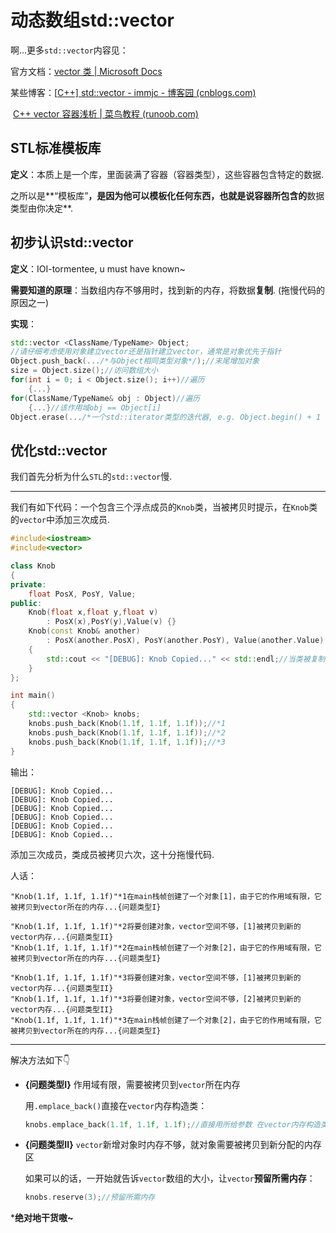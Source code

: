 # 动态数组std::vector

啊...更多`std::vector`内容见：

官方文档：[vector 类 | Microsoft Docs](https://docs.microsoft.com/zh-cn/cpp/standard-library/vector-class?view=msvc-170)

某些博客：[[C++\] std::vector - immjc - 博客园 (cnblogs.com)](https://www.cnblogs.com/immjc/p/7681173.html)

​					[C++ vector 容器浅析 | 菜鸟教程 (runoob.com)](https://www.runoob.com/w3cnote/cpp-vector-container-analysis.html)

## STL标准模板库

**定义**：本质上是一个库，里面装满了容器（容器类型），这些容器包含特定的数据.

​			之所以是**“模板库”**，是因为他可以模板化任何东西，也就是说容器所包含的**数据类型由你决定**.



## 初步认识std::vector

**定义**：IOI-tormentee, u must have known~

**需要知道的原理**：当数组内存不够用时，找到新的内存，将数据**复制**. (拖慢代码的原因之一)

**实现**：

```cpp
std::vector <ClassName/TypeName> Object;
//请仔细考虑使用对象建立vector还是指针建立vector，通常是对象优先于指针
Object.push_back(.../*与Object相同类型对象*/);//末尾增加对象
size = Object.size();//访问数组大小
for(int i = 0; i < Object.size(); i++)//遍历
	{...}
for(ClassName/TypeName& obj : Object)//遍历
	{...}//该作用域obj == Object[i]
Object.erase(.../*一个std::iterator类型的迭代器, e.g. Object.begin() + 1 */);//删除...位置
```



## 优化std::vector

我们首先分析为什么`STL`的`std::vector`慢.

------

我们有如下代码：一个包含三个浮点成员的`Knob`类，当被拷贝时提示，在`Knob`类的`vector`中添加三次成员.

```cpp
#include<iostream>
#include<vector>

class Knob
{
private:
	float PosX, PosY, Value;
public:
	Knob(float x,float y,float v)
		: PosX(x),PosY(y),Value(v) {}
	Knob(const Knob& another)
		: PosX(another.PosX), PosY(another.PosY), Value(another.Value)
	{
		std::cout << "[DEBUG]: Knob Copied..." << std::endl;//当类被复制时提示
	}
};

int main()
{
	std::vector <Knob> knobs;
	knobs.push_back(Knob(1.1f, 1.1f, 1.1f));//*1
	knobs.push_back(Knob(1.1f, 1.1f, 1.1f));//*2
	knobs.push_back(Knob(1.1f, 1.1f, 1.1f));//*3
}
```

输出：

```
[DEBUG]: Knob Copied...
[DEBUG]: Knob Copied...
[DEBUG]: Knob Copied...
[DEBUG]: Knob Copied...
[DEBUG]: Knob Copied...
[DEBUG]: Knob Copied...
```

添加三次成员，类成员被拷贝六次，这十分拖慢代码.

人话：

```
"Knob(1.1f, 1.1f, 1.1f)"*1在main栈帧创建了一个对象[1]，由于它的作用域有限，它被拷贝到vector所在的内存...{问题类型I}

"Knob(1.1f, 1.1f, 1.1f)"*2将要创建对象，vector空间不够，[1]被拷贝到新的vector内存...{问题类型II}
"Knob(1.1f, 1.1f, 1.1f)"*2在main栈帧创建了一个对象[2]，由于它的作用域有限，它被拷贝到vector所在的内存...{问题类型I}

"Knob(1.1f, 1.1f, 1.1f)"*3将要创建对象，vector空间不够，[1]被拷贝到新的vector内存...{问题类型II}
"Knob(1.1f, 1.1f, 1.1f)"*3将要创建对象，vector空间不够，[2]被拷贝到新的vector内存...{问题类型II}
"Knob(1.1f, 1.1f, 1.1f)"*3在main栈帧创建了一个对象[2]，由于它的作用域有限，它被拷贝到vector所在的内存...{问题类型I}
```

------

解决方法如下👇

+ **{问题类型I}** 作用域有限，需要被拷贝到`vector`所在内存 

	用`.emplace_back()`直接在`vector`内存构造类：

	```cpp
	knobs.emplace_back(1.1f, 1.1f, 1.1f);//直接用所给参数 在vector内存构造类
	```

+ **{问题类型II}** `vector`新增对象时内存不够，就对象需要被拷贝到新分配的内存区 

	如果可以的话，一开始就告诉`vector`数组的大小，让`vector`**预留所需内存**：

	```cpp
	knobs.reserve(3);//预留所需内存
	```



***绝对地干货嗷~**
